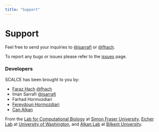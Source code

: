 ```yaml
---
title: "Support"
---
```


# Support

Feel free to send your inquiries to [@isarrafi](http://github.com/isarrafi/) or [@fhach](http://github.com/fhach).

To report any bugs or issues please refer to the [issues](https://github.com/sfu-compbio/mrsfast/issues) page.

### Developers

SCALCE has been brought to you by:

- [Faraz Hach](http://www.cs.sfu.ca/~fhach/personal/) [@fhach](http://github.com/fhach)
- Iman Sarrafi [@isarrafi](http://github.com/isarrafi/)
- Farhad Hormozdiari
- [Fereydoun Hormozdiari](http://www.gs.washington.edu/~fhormozd/)
- [Can Alkan](http://www.cs.bilkent.edu.tr/~calkan/)

From the [Lab for Computational Biology](http://compbio.cs.sfu.ca) at [Simon Fraser University](http://www.sfu.ca), [Eicher Lab](http://eichlerlab.gs.washington.edu/) at [University of Washington](http://www.washington.edu), and [Alkan Lab](http://www.cs.bilkent.edu.tr/~calkan/compgen/) at [Bilkent University](http://www.bilkent.edu.tr/).
